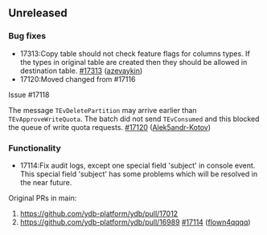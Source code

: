 ## Unreleased

### Bug fixes

* 17313:Copy table should not check feature flags for columns types. If the types in original table are created then they should be allowed in destination table. [#17313](https://github.com/ydb-platform/ydb/pull/17313) ([azevaykin](https://github.com/azevaykin))
* 17120:Moved changed from #17116

Issue #17118

The message `TEvDeletePartition` may arrive earlier than `TEvApproveWriteQuota`. The batch did not send `TEvConsumed` and this blocked the queue of write quota requests. [#17120](https://github.com/ydb-platform/ydb/pull/17120) ([Alek5andr-Kotov](https://github.com/Alek5andr-Kotov))

### Functionality

* 17114:Fix audit logs, except one special field 'subject' in console event. This special field 'subject' has some problems which will be resolved in the near future. 

Original PRs in main:

1. https://github.com/ydb-platform/ydb/pull/17012
2. https://github.com/ydb-platform/ydb/pull/16989 [#17114](https://github.com/ydb-platform/ydb/pull/17114) ([flown4qqqq](https://github.com/flown4qqqq))

